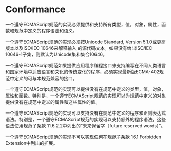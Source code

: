 # Conformance

一个遵守ECMAScript规范的实现必须提供和支持所有类型，值，对象，属性，函数和规范中定义的程序语法和语义。

一个遵守ECMAScript规范的实现必须按Unicode Standard, Version 5.1.0或更高版本以及ISO/IEC 10646来解释输入 的源代码文本。如果没有给出ISO/IEC 10646-1子集，则默认为Unicode集和集合10646。

一个遵守ECMAScript规范如果提供应用程序编程接口来支持编写在不同人类语言和国家环境中适应语言和文化的传统变化的程序，必须实现最新版ECMA-402规范中定义的可与本规范兼容的接口。

一个遵守ECMAScript规范的实现可以提供没有在规范中定义的类型，值，对象，属性和函数。特别是，一个遵守ECMAScript规范的实现可以为规范中定义的对象提供没有在规范中定义的属性和这些属性的值。

一个遵守ECMAScript规范的实现可以支持没有在规范中定义的程序和正则表达式语法。特别是，一个遵守ECMAScript规范的实现可以支持额外的程序语法，这些语法使用规范子条款 11.6.2.2中列出的“未来保留字（future reserved words）”。

一个遵守ECMAScript规范的实现不可以实现任何在规范子条款 16.1 Forbidden Extension中列出的扩展。

